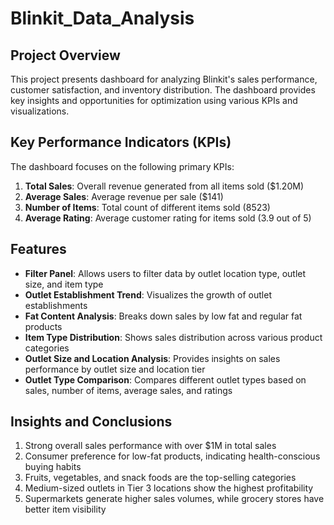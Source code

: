 # Blinkit_Data_Analysis


## Project Overview

This project presents dashboard for analyzing Blinkit's sales performance, customer satisfaction, and inventory distribution. The dashboard provides key insights and opportunities for optimization using various KPIs and visualizations.

## Key Performance Indicators (KPIs)

The dashboard focuses on the following primary KPIs:

1. **Total Sales**: Overall revenue generated from all items sold ($1.20M)
2. **Average Sales**: Average revenue per sale ($141)
3. **Number of Items**: Total count of different items sold (8523)
4. **Average Rating**: Average customer rating for items sold (3.9 out of 5)

## Features

- **Filter Panel**: Allows users to filter data by outlet location type, outlet size, and item type
- **Outlet Establishment Trend**: Visualizes the growth of outlet establishments 
- **Fat Content Analysis**: Breaks down sales by low fat and regular fat products
- **Item Type Distribution**: Shows sales distribution across various product categories
- **Outlet Size and Location Analysis**: Provides insights on sales performance by outlet size and location tier
- **Outlet Type Comparison**: Compares different outlet types based on sales, number of items, average sales, and ratings

## Insights and Conclusions

1. Strong overall sales performance with over $1M in total sales
2. Consumer preference for low-fat products, indicating health-conscious buying habits
3. Fruits, vegetables, and snack foods are the top-selling categories
4. Medium-sized outlets in Tier 3 locations show the highest profitability
5. Supermarkets generate higher sales volumes, while grocery stores have better item visibility


